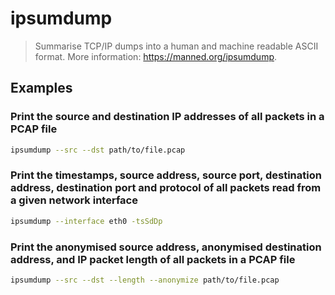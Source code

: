 # ipsumdump

> Summarise TCP/IP dumps into a human and machine readable ASCII format. More information: <https://manned.org/ipsumdump>.

## Examples

### Print the source and destination IP addresses of all packets in a PCAP file

```bash
ipsumdump --src --dst path/to/file.pcap
```

### Print the timestamps, source address, source port, destination address, destination port and protocol of all packets read from a given network interface

```bash
ipsumdump --interface eth0 -tsSdDp
```

### Print the anonymised source address, anonymised destination address, and IP packet length of all packets in a PCAP file

```bash
ipsumdump --src --dst --length --anonymize path/to/file.pcap
```
